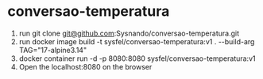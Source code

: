 # conversao-temperatura

1. run git clone git@github.com:Sysnando/conversao-temperatura.git
2. run docker image build -t sysfel/conversao-temperatura:v1 . --build-arg TAG="17-alpine3.14"
3. docker container run -d -p 8080:8080 sysfel/conversao-temperatura:v1
4. Open the localhost:8080 on the browser
